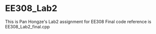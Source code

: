 # EE308_Lab2
This is Pan Hongze's Lab2 assignment for EE308
Final code reference is EE308_Lab2_final.cpp
